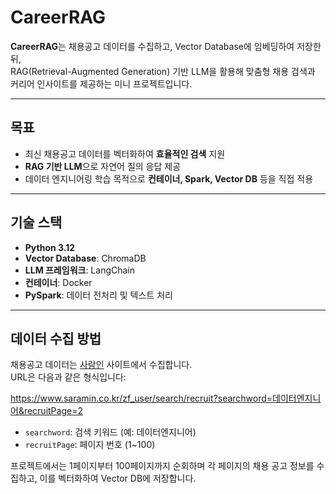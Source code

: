 # CareerRAG

**CareerRAG**는 채용공고 데이터를 수집하고, Vector Database에 임베딩하여 저장한 뒤,  
RAG(Retrieval-Augmented Generation) 기반 LLM을 활용해 맞춤형 채용 검색과 커리어 인사이트를 제공하는 미니 프로젝트입니다.

---

## 목표
- 최신 채용공고 데이터를 벡터화하여 **효율적인 검색** 지원
- **RAG 기반 LLM**으로 자연어 질의 응답 제공
- 데이터 엔지니어링 학습 목적으로 **컨테이너, Spark, Vector DB** 등을 직접 적용

---

## 기술 스택
- **Python 3.12**
- **Vector Database**: ChromaDB
- **LLM 프레임워크**: LangChain
- **컨테이너**: Docker
- **PySpark**: 데이터 전처리 및 텍스트 처리

---

## 데이터 수집 방법

채용공고 데이터는 [사람인](https://www.saramin.co.kr) 사이트에서 수집합니다.  
URL은 다음과 같은 형식입니다:

https://www.saramin.co.kr/zf_user/search/recruit?searchword=데이터엔지니어&recruitPage=2


- `searchword`: 검색 키워드 (예: 데이터엔지니어)  
- `recruitPage`: 페이지 번호 (1~100)  

프로젝트에서는 1페이지부터 100페이지까지 순회하며 각 페이지의 채용 공고 정보를 수집하고, 이를 벡터화하여 Vector DB에 저장합니다.  